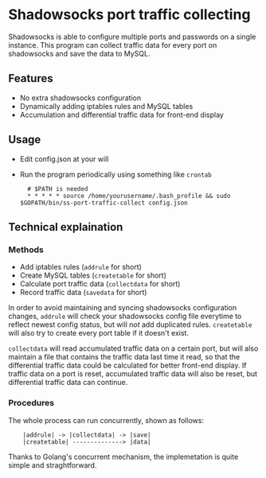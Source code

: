# Shadowsocks port traffic collecting

Shadowsocks is able to configure multiple ports and passwords on a single instance. This program can collect traffic data for every port on shadowsocks and save the data to MySQL.

## Features

* No extra shadowsocks configuration
* Dynamically adding iptables rules and MySQL tables
* Accumulation and differential traffic data for front-end display

## Usage

* Edit config.json at your will
* Run the program periodically using something like `crontab`

        # $PATH is needed
        * * * * * source /home/yourusername/.bash_profile && sudo $GOPATH/bin/ss-port-traffic-collect config.json

## Technical explaination

### Methods

* Add iptables rules (`addrule` for short)
* Create MySQL tables (`createtable` for short)
* Calculate port traffic data (`collectdata` for short)
* Record traffic data (`savedata` for short)

In order to avoid maintaining and syncing shadowsocks configuration changes, `addrule` will check your shadowsocks config file everytime to reflect newest config status, but will *not* add duplicated rules. `createtable` will also try to create every port table if it doesn't exist.

`collectdata` will read accumulated traffic data on a certain port, but will also maintain a file that contains the traffic data last time it read, so that the differential traffic data could be calculated for better front-end display. If traffic data on a port is reset, accumulated traffic data will also be reset, but differential traffic data can continue.

### Procedures

The whole process can run concurrently, shown as follows:

        |addrule| -> |collectdata| -> |save|
        |createtable| --------------> |data|

Thanks to Golang's concurrent mechanism, the implemetation is quite simple and straghtforward.
